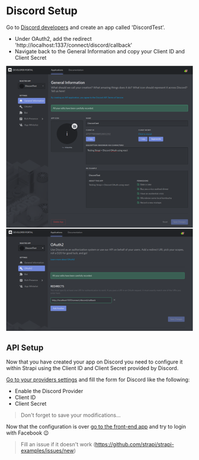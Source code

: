 # Discord Setup

Go to [Discord developers](https://discordapp.com/developers/applications/) and create an app called 'DiscordTest'.
- Under OAuth2, add the redirect 'http://localhost:1337/connect/discord/callback'
- Navigate back to the General Information and copy your Client ID and Client Secret

![Discord General Information](../assets/discord_gi.png)
![Discord OAuth2 Settings](../assets/discord_settings.png)

## API Setup

Now that you have created your app on Discord you need to configure it within Strapi using the Client ID and Client Secret provided by Discord.

[Go to your providers settings](http://localhost:1337/admin/plugins/users-permissions/providers) and fill the form for Discord like the following:

- Enable the Discord Provider
- Client ID
- Client Secret

> Don't forget to save your modifications...


Now that the configuration is over [go to the front-end app](http://localhost:3000/auth/login) and try to login with Facebook 😉

> Fill an issue if it doesn't work (https://github.com/strapi/strapi-examples/issues/new)
